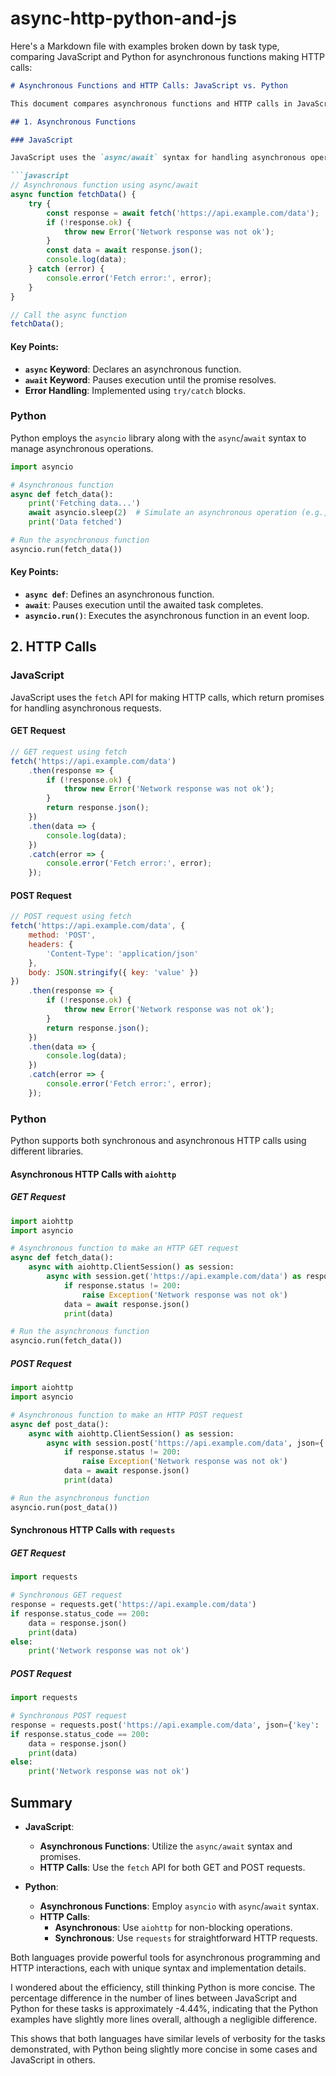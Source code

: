 # async-http-python-and-js

Here's a Markdown file with examples broken down by task type, comparing JavaScript and Python for asynchronous functions making HTTP calls:

```markdown
# Asynchronous Functions and HTTP Calls: JavaScript vs. Python

This document compares asynchronous functions and HTTP calls in JavaScript and Python, focusing on syntax and implementation for both task types.

## 1. Asynchronous Functions

### JavaScript

JavaScript uses the `async/await` syntax for handling asynchronous operations, built on top of Promises.

```javascript
// Asynchronous function using async/await
async function fetchData() {
    try {
        const response = await fetch('https://api.example.com/data');
        if (!response.ok) {
            throw new Error('Network response was not ok');
        }
        const data = await response.json();
        console.log(data);
    } catch (error) {
        console.error('Fetch error:', error);
    }
}

// Call the async function
fetchData();
```

#### Key Points:
- **`async` Keyword**: Declares an asynchronous function.
- **`await` Keyword**: Pauses execution until the promise resolves.
- **Error Handling**: Implemented using `try/catch` blocks.

### Python

Python employs the `asyncio` library along with the `async`/`await` syntax to manage asynchronous operations.

```python
import asyncio

# Asynchronous function
async def fetch_data():
    print('Fetching data...')
    await asyncio.sleep(2)  # Simulate an asynchronous operation (e.g., network call)
    print('Data fetched')

# Run the asynchronous function
asyncio.run(fetch_data())
```

#### Key Points:
- **`async def`**: Defines an asynchronous function.
- **`await`**: Pauses execution until the awaited task completes.
- **`asyncio.run()`**: Executes the asynchronous function in an event loop.

## 2. HTTP Calls

### JavaScript

JavaScript uses the `fetch` API for making HTTP calls, which return promises for handling asynchronous requests.

#### GET Request

```javascript
// GET request using fetch
fetch('https://api.example.com/data')
    .then(response => {
        if (!response.ok) {
            throw new Error('Network response was not ok');
        }
        return response.json();
    })
    .then(data => {
        console.log(data);
    })
    .catch(error => {
        console.error('Fetch error:', error);
    });
```

#### POST Request

```javascript
// POST request using fetch
fetch('https://api.example.com/data', {
    method: 'POST',
    headers: {
        'Content-Type': 'application/json'
    },
    body: JSON.stringify({ key: 'value' })
})
    .then(response => {
        if (!response.ok) {
            throw new Error('Network response was not ok');
        }
        return response.json();
    })
    .then(data => {
        console.log(data);
    })
    .catch(error => {
        console.error('Fetch error:', error);
    });
```

### Python

Python supports both synchronous and asynchronous HTTP calls using different libraries.

#### Asynchronous HTTP Calls with `aiohttp`

##### GET Request

```python
import aiohttp
import asyncio

# Asynchronous function to make an HTTP GET request
async def fetch_data():
    async with aiohttp.ClientSession() as session:
        async with session.get('https://api.example.com/data') as response:
            if response.status != 200:
                raise Exception('Network response was not ok')
            data = await response.json()
            print(data)

# Run the asynchronous function
asyncio.run(fetch_data())
```

##### POST Request

```python
import aiohttp
import asyncio

# Asynchronous function to make an HTTP POST request
async def post_data():
    async with aiohttp.ClientSession() as session:
        async with session.post('https://api.example.com/data', json={'key': 'value'}) as response:
            if response.status != 200:
                raise Exception('Network response was not ok')
            data = await response.json()
            print(data)

# Run the asynchronous function
asyncio.run(post_data())
```

#### Synchronous HTTP Calls with `requests`

##### GET Request

```python
import requests

# Synchronous GET request
response = requests.get('https://api.example.com/data')
if response.status_code == 200:
    data = response.json()
    print(data)
else:
    print('Network response was not ok')
```

##### POST Request

```python
import requests

# Synchronous POST request
response = requests.post('https://api.example.com/data', json={'key': 'value'})
if response.status_code == 200:
    data = response.json()
    print(data)
else:
    print('Network response was not ok')
```

## Summary

- **JavaScript**:
  - **Asynchronous Functions**: Utilize the `async/await` syntax and promises.
  - **HTTP Calls**: Use the `fetch` API for both GET and POST requests.
  
- **Python**:
  - **Asynchronous Functions**: Employ `asyncio` with `async`/`await` syntax.
  - **HTTP Calls**:
    - **Asynchronous**: Use `aiohttp` for non-blocking operations.
    - **Synchronous**: Use `requests` for straightforward HTTP requests.

Both languages provide powerful tools for asynchronous programming and HTTP interactions, each with unique syntax and implementation details. 

I wondered about the efficiency, still thinking Python is more concise. The percentage difference in the number of lines between JavaScript and Python for these tasks is approximately -4.44%, indicating that the Python examples have slightly more lines overall, although a negligible difference.

This shows that both languages have similar levels of verbosity for the tasks demonstrated, with Python being slightly more concise in some cases and JavaScript in others.
```